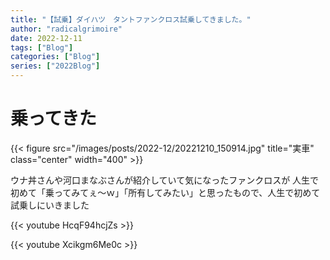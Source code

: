 ```yaml
---
title: "【試乗】ダイハツ　タントファンクロス試乗してきました。"
author: "radicalgrimoire"
date: 2022-12-11
tags: ["Blog"]
categories: ["Blog"]
series: ["2022Blog"]
---
```


# 乗ってきた

{{< figure src="/images/posts/2022-12/20221210_150914.jpg" title="実車" class="center" width="400" >}}

ウナ丼さんや河口まなぶさんが紹介していて気になったファンクロスが
人生で初めて「乗ってみてぇ～ｗ」「所有してみたい」と思ったもので、人生で初めて試乗しにいきました

{{< youtube HcqF94hcjZs >}}


{{< youtube Xcikgm6Me0c >}}




